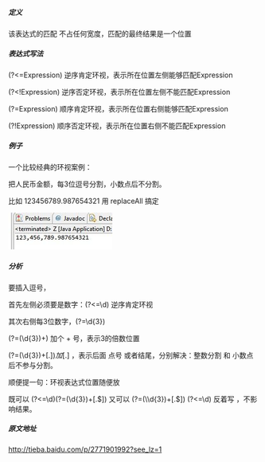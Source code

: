 ##### 定义
该表达式的匹配 不占任何宽度，匹配的最终结果是一个位置

##### 表达式写法

(?<=Expression)
逆序肯定环视，表示所在位置左侧能够匹配Expression


(?<!Expression)
逆序否定环视，表示所在位置左侧不能匹配Expression


(?=Expression)
顺序肯定环视，表示所在位置右侧能够匹配Expression


(?!Expression)
顺序否定环视，表示所在位置右侧不能匹配Expression


##### 例子
一个比较经典的环视案例： 


把人民币金额，每3位逗号分割，小数点后不分割。


比如 123456789.987654321 用 replaceAll 搞定

![正则](https://github.com/tinysKai/JavaNode/blob/master/image/article/java/regex.jpg)

##### 分析
要插入逗号，


首先左侧必须要是数字：(?<=\\d) 逆序肯定环视


其次右侧每3位数字，(?=\\d{3}) 


(?=(\\d{3})+) 加个 + 号，表示3的倍数位置


(?=(\\d{3})+[.$]) 加 [.$] ，表示后面 点号 或者结尾，分别解决：整数分割 和 小数点 后不参与分割。




顺便提一句：环视表达式位置随便放


既可以 (?<=\\d)(?=(\\d{3})+[.$])
又可以 (?=(\\d{3})+[.$]) (?<=\\d) 反着写 ，不影响结果。


##### 原文地址
http://tieba.baidu.com/p/2771901992?see_lz=1